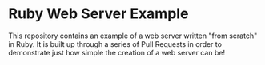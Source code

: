 # Ruby Web Server Example

This repository contains an example of a web server written "from scratch" in Ruby. It is built up through a series of Pull Requests in order to demonstrate just how simple the creation of a web server can be!
